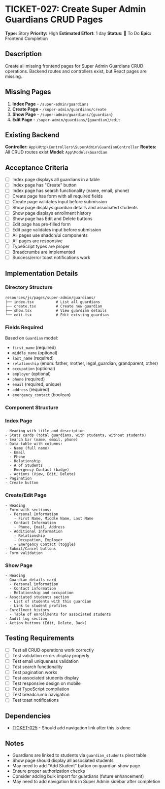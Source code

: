 # TICKET-027: Create Super Admin Guardians CRUD Pages

**Type:** Story
**Priority:** High
**Estimated Effort:** 1 day
**Status:** 🔴 To Do
**Epic:** Frontend Completion

## Description

Create all missing frontend pages for Super Admin Guardians CRUD operations. Backend routes and controllers exist, but React pages are missing.

## Missing Pages

1. **Index Page** - `/super-admin/guardians`
2. **Create Page** - `/super-admin/guardians/create`
3. **Show Page** - `/super-admin/guardians/{guardian}`
4. **Edit Page** - `/super-admin/guardians/{guardian}/edit`

## Existing Backend

**Controller:** `App\Http\Controllers\SuperAdmin\GuardianController`
**Routes:** All CRUD routes exist
**Model:** `App\Models\Guardian`

## Acceptance Criteria

- [ ] Index page displays all guardians in a table
- [ ] Index page has "Create" button
- [ ] Index page has search functionality (name, email, phone)
- [ ] Create page has form with all required fields
- [ ] Create page validates input before submission
- [ ] Show page displays guardian details and associated students
- [ ] Show page displays enrollment history
- [ ] Show page has Edit and Delete buttons
- [ ] Edit page has pre-filled form
- [ ] Edit page validates input before submission
- [ ] All pages use shadcn/ui components
- [ ] All pages are responsive
- [ ] TypeScript types are proper
- [ ] Breadcrumbs are implemented
- [ ] Success/error toast notifications work

## Implementation Details

### Directory Structure

```
resources/js/pages/super-admin/guardians/
├── index.tsx          # List all guardians
├── create.tsx         # Create new guardian
├── show.tsx           # View guardian details
└── edit.tsx           # Edit existing guardian
```

### Fields Required

Based on `Guardian` model:
- `first_name` (required)
- `middle_name` (optional)
- `last_name` (required)
- `relationship` (enum: father, mother, legal_guardian, grandparent, other)
- `occupation` (optional)
- `employer` (optional)
- `phone` (required)
- `email` (required, unique)
- `address` (required)
- `emergency_contact` (boolean)

### Component Structure

### Index Page
```tsx
- Heading with title and description
- Stats cards (total guardians, with students, without students)
- Search bar (name, email, phone)
- Data table with columns:
  - Name (full name)
  - Email
  - Phone
  - Relationship
  - # of Students
  - Emergency Contact (badge)
  - Actions (View, Edit, Delete)
- Pagination
- Create button
```

### Create/Edit Page
```tsx
- Heading
- Form with sections:
  - Personal Information
    - First Name, Middle Name, Last Name
  - Contact Information
    - Phone, Email, Address
  - Additional Information
    - Relationship
    - Occupation, Employer
    - Emergency Contact (toggle)
- Submit/Cancel buttons
- Form validation
```

### Show Page
```tsx
- Heading
- Guardian details card
  - Personal information
  - Contact information
  - Relationship and occupation
- Associated students section
  - List of students with this guardian
  - Link to student profiles
- Enrollment history
  - Table of enrollments for associated students
- Audit log section
- Action buttons (Edit, Delete, Back)
```

## Testing Requirements

- [ ] Test all CRUD operations work correctly
- [ ] Test validation errors display properly
- [ ] Test email uniqueness validation
- [ ] Test search functionality
- [ ] Test pagination works
- [ ] Test associated students display
- [ ] Test responsive design on mobile
- [ ] Test TypeScript compilation
- [ ] Test breadcrumb navigation
- [ ] Test toast notifications

## Dependencies

- [TICKET-025](./TICKET-025-fix-navigation-issues.md) - Should add navigation link after this is done

## Notes

- Guardians are linked to students via `guardian_students` pivot table
- Show page should display all associated students
- May need to add "Add Student" button on guardian show page
- Ensure proper authorization checks
- Consider adding bulk import for guardians (future enhancement)
- May need to add navigation link in Super Admin sidebar after completion
